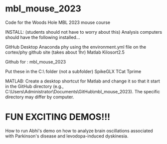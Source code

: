 # mbl_mouse_2023
Code for the Woods Hole MBL 2023 mouse course

INSTALL:
(students should not have to worry about this)
Analysis computers should have the following installed...

GitHub Desktop
Anaconda
phy using the environment.yml file on the cortex/phy github site (takes about 1hr)
Matlab
Kilosort2.5

Github for : mbl_mouse_2023

Put these in the C:\ folder (not a subfolder)
SpikeGLX
TCat
Tprime


MATLAB: Create a desktop shortcut for Matlab and change it so that it start in the GitHub directory (e.g., C:\Users\Administrator\Documents\GitHub\mbl_mouse_2023). The specific directory may differ by computer.

# FUN EXCITING DEMOS!!! 
How to run Abhi's demo on how to analyze brain oscillations associated with Parkinson's disease and levodopa-induced dyskinesia.

